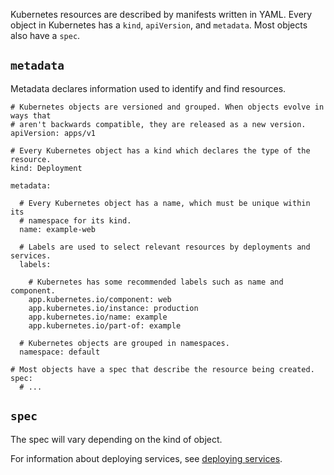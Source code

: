 Kubernetes resources are described by manifests written in YAML. Every
object in Kubernetes has a `kind`, `apiVersion`, and `metadata`. Most
objects also have a `spec`.

## `metadata`

Metadata declares information used to identify and find resources.

<div class="code panel pdl" style="border-width: 1px;">

<div class="codeContent panelContent pdl">

``` syntaxhighlighter-pre
# Kubernetes objects are versioned and grouped. When objects evolve in ways that
# aren't backwards compatible, they are released as a new version.
apiVersion: apps/v1

# Every Kubernetes object has a kind which declares the type of the resource.
kind: Deployment

metadata:

  # Every Kubernetes object has a name, which must be unique within its
  # namespace for its kind.
  name: example-web

  # Labels are used to select relevant resources by deployments and services.
  labels:

    # Kubernetes has some recommended labels such as name and component.
    app.kubernetes.io/component: web
    app.kubernetes.io/instance: production
    app.kubernetes.io/name: example
    app.kubernetes.io/part-of: example

  # Kubernetes objects are grouped in namespaces.
  namespace: default

# Most objects have a spec that describe the resource being created.
spec:
  # ...
```

</div>

</div>

## `spec`

The spec will vary depending on the kind of object.

For information about deploying services, see [deploying
services](../../../deploy/deploying-to-kubernetes/deploying-services.md).
